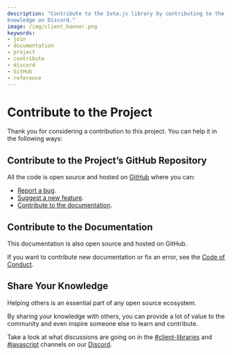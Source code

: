 ```yaml
---
description: "Contribute to the Iota.js library by contributing to the official GitHub repository or sharing your
knowledge on Discord."
image: /img/client_banner.png
keywords:
- join
- documentation
- project
- contribute
- discord
- GitHub
- reference
---
```


# Contribute to the Project

Thank you for considering a contribution to this project. You can help it in the following ways:

## Contribute to the Project’s GitHub Repository

All the code is open source and hosted on [GitHub](https://github.com/iotaledger/iota.js) where you can:

- [Report a bug](https://github.com/iotaledger/iota.js/issues/new?assignees=&labels=c-bug&template=bug_report.md&title=).
- [Suggest a new feature](https://github.com/iotaledger/iota.js/issues/new?assignees=&labels=&template=feature_request.md).
- [Contribute to the documentation](#contribute-to-the-documentation).

## Contribute to the Documentation

This documentation is also open source and hosted on GitHub.

If you want to contribute new documentation or fix an error, see
the [Code of Conduct](https://github.com/iotaledger/iota.js/blob/feat/stardust/.github/CODE_OF_CONDUCT.md).

## Share Your Knowledge

Helping others is an essential part of any open source ecosystem.

By sharing your knowledge with others, you can provide a lot of value to the community and even inspire someone else to
learn and contribute.

Take a look at what discussions are going on in
the [#client-libraries](https://discord.com/channels/397872799483428865/800637917189636136)
and [#javascript](https://discord.com/channels/397872799483428865/400435174518685696) channels on
our [Discord](https://discord.iota.org).
